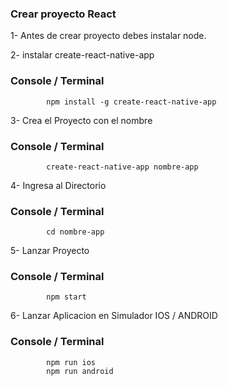 ### Crear proyecto React

1- Antes de crear proyecto debes instalar node.

2- instalar create-react-native-app

### Console / Terminal

            npm install -g create-react-native-app

3- Crea el Proyecto con el nombre


### Console / Terminal

            create-react-native-app nombre-app


4- Ingresa al Directorio

### Console / Terminal

            cd nombre-app

5- Lanzar Proyecto 

### Console / Terminal

            npm start

6- Lanzar Aplicacion en Simulador IOS / ANDROID

### Console / Terminal

            npm run ios
            npm run android
